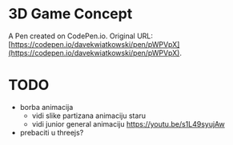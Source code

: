 # 3D Game Concept

A Pen created on CodePen.io. Original URL: [https://codepen.io/davekwiatkowski/pen/pWPVpX](https://codepen.io/davekwiatkowski/pen/pWPVpX).

# TODO

- borba animacija 
  - vidi slike partizana animaciju staru
  - vidi junior general animaciju https://youtu.be/s1L49syujAw
- prebaciti u threejs?
